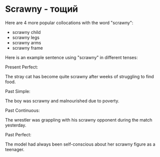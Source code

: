 # Scrawny - тощий

Here are 4 more popular collocations with the word "scrawny":

- scrawny child
- scrawny legs
- scrawny arms
- scrawny frame

Here is an example sentence using "scrawny" in different tenses:

Present Perfect:

The stray cat has become quite scrawny after weeks of struggling to find food.

Past Simple:

The boy was scrawny and malnourished due to poverty.

Past Continuous:

The wrestler was grappling with his scrawny opponent during the match yesterday.

Past Perfect:

The model had always been self-conscious about her scrawny figure as a teenager.
